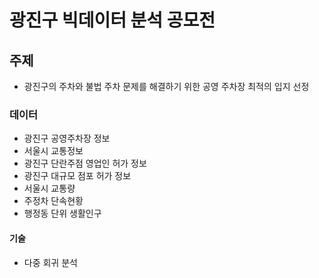 # 광진구 빅데이터 분석 공모전
## 주제
* 광진구의 주차와 불법 주차 문제를 해결하기 위한 공영 주차장 최적의 입지 선정
### 데이터
* 광진구 공영주차장 정보
* 서울시 교통정보
* 광진구 단란주점 영업인 허가 정보
* 광진구 대규모 점포 허가 정보
* 서울시 교통량
* 주정차 단속현황
* 행정동 단위 생활인구
#### 기술
* 다중 회귀 분석
  

